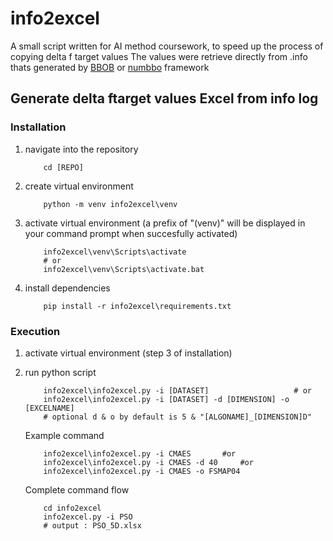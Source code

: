 # info2excel
A small script written for AI method coursework, to speed up the process of copying delta f target values
The values were retrieve directly from .info thats generated by [BBOB](https://coco.gforge.inria.fr/doku.php?id=bbob-2010-downloads) or [numbbo](https://github.com/numbbo/coco/) framework

## Generate delta ftarget values Excel from info log
### Installation
1. navigate into the repository

	```Sh
		cd [REPO]
	```
2. create virtual environment
	```Sh
		python -m venv info2excel\venv
	```
3. activate virtual environment (a prefix of "(venv)" will be displayed in your command prompt when succesfully activated)
	```Sh
		info2excel\venv\Scripts\activate
		# or
		info2excel\venv\Scripts\activate.bat
	```
4. install dependencies
	```Sh
		pip install -r info2excel\requirements.txt
	```
### Execution
1. activate virtual environment (step 3 of installation)

3. run python script
	```Sh
		info2excel\info2excel.py -i [DATASET] 					# or
		info2excel\info2excel.py -i [DATASET] -d [DIMENSION] -o [EXCELNAME]
		# optional d & o by default is 5 & "[ALGONAME]_[DIMENSION]D"
	```
	Example command
	```Sh
		info2excel\info2excel.py -i CMAES 		#or
		info2excel\info2excel.py -i CMAES -d 40		#or
		info2excel\info2excel.py -i CMAES -o FSMAP04
	```
	Complete command flow
	```Sh
		cd info2excel
		info2excel.py -i PSO
		# output : PSO_5D.xlsx
	```
